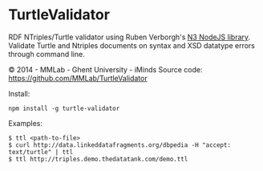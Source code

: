 TurtleValidator
===========
RDF NTriples/Turtle validator using Ruben Verborgh's [N3 NodeJS library](https://github.com/RubenVerborgh/N3.js). Validate Turtle and Ntriples documents on syntax and XSD datatype errors through command line.

© 2014 - MMLab - Ghent University - iMinds
Source code: https://github.com/MMLab/TurtleValidator

Install:

    npm install -g turtle-validator

Examples:

    $ ttl <path-to-file>
    $ curl http://data.linkeddatafragments.org/dbpedia -H "accept: text/turtle" | ttl
    $ ttl http://triples.demo.thedatatank.com/demo.ttl
